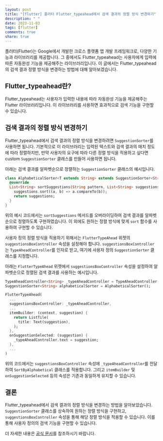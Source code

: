```yaml
---
layout: post
title: "[flutter] 플러터 Flutter_typeahead에서 검색 결과의 정렬 방식 변경하기"
description: " "
date: 2023-11-03
tags: [flutter]
comments: true
share: true
---
```


플러터(Flutter)는 Google에서 개발한 크로스 플랫폼 앱 개발 프레임워크로, 다양한 기능과 라이브러리를 제공합니다. 그 중에서도 Flutter_typeahead는 사용자에게 입력에 따른 자동완성 기능을 제공해주는 라이브러리입니다. 이 글에서는 Flutter_typeahead의 검색 결과 정렬 방식을 변경하는 방법에 대해 알아보겠습니다.

## Flutter_typeahead란?

Flutter_typeahead는 사용자가 입력한 내용에 따라 자동완성 기능을 제공해주는 Flutter 라이브러리입니다. 이 라이브러리를 사용하면 효과적으로 검색 기능을 구현할 수 있습니다.

## 검색 결과의 정렬 방식 변경하기

Flutter_typeahead에서 검색 결과의 정렬 방식을 변경하려면 `SuggestionSorter`를 사용하면 됩니다. 기본적으로 이 라이브러리는 입력된 텍스트와 검색 결과의 매치 정도에 따라 정렬하지만, 만약 사용자의 요구에 따라 다른 정렬 방식을 적용하고 싶다면 custom `SuggestionSorter` 클래스를 만들어 사용하면 됩니다.

아래는 검색 결과를 알파벳순으로 정렬하는 `SuggestionSorter` 클래스의 예시입니다.

```dart
class AlphabeticalSorter<T extends String> extends SuggestionSorter<String> {
  @override
  List<String> sortSuggestions(String pattern, List<String> suggestions) {
    suggestions.sort((a, b) => a.compareTo(b));
    return suggestions;
  }
}
```

위의 예시 코드에서는 `sortSuggestions` 메서드를 오버라이딩하여 검색 결과를 알파벳순으로 정렬하도록 구현하였습니다. 이 외에도 원하는 정렬 방식에 맞게 `sort` 함수를 사용하여 구현할 수 있습니다.

사용자 정의 정렬 방식을 적용하기 위해서는 `FlutterTypeAhead` 위젯의 `suggestionsBoxController` 속성을 설정해야 합니다. `suggestionsBoxController`는 `TypeAheadController`를 인자로 받고, 여기에 사용자 정의 `SuggestionSorter` 클래스를 지정합니다.

아래는 `FlutterTypeAhead` 위젯에서 `suggestionsBoxController` 속성을 설정하여 알파벳순으로 정렬된 검색 결과를 사용하는 예시입니다.

```dart
TypeAheadController<String> _typeAheadController = TypeAheadController();
SuggestionSorter<String> alphabeticalSorter = AlphabeticalSorter();

FlutterTypeAhead(
  ...
  suggestionsBoxController: _typeAheadController,
  ...
  itemBuilder: (context, suggestion) {
    return ListTile(
      title: Text(suggestion),
    );
  },
  onSuggestionSelected: (suggestion) {
    _typeAheadController.text = suggestion;
  },
  ...
)
```

위의 코드에서는 `suggestionsBoxController` 속성에 `_typeAheadController`를 전달하여 `SortByAlphabetical` 클래스를 적용합니다. 그리고 `itemBuilder` 및 `onSuggestionSelected` 등의 속성은 기존과 동일하게 유지할 수 있습니다.

## 결론

Flutter_typeahead에서 검색 결과의 정렬 방식을 변경하는 방법을 알아보았습니다. `SuggestionSorter` 클래스를 상속하여 원하는 정렬 방식을 구현하고, `suggestionsBoxController` 속성을 통해 해당 정렬 방식을 적용할 수 있습니다. 이를 통해 사용자 정의의 검색 기능을 구현할 수 있습니다.

더 자세한 내용은 [공식 문서](https://pub.dev/packages/flutter_typeahead)를 참조하시기 바랍니다.